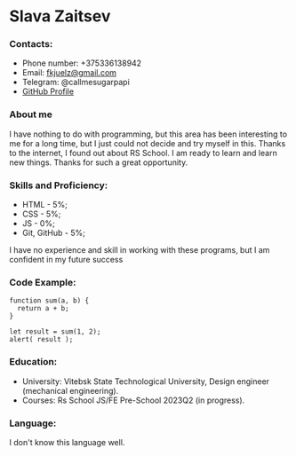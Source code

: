# Slava Zaitsev

### Contacts:

* Phone number: +375336138942
* Email: fkjuelz@gmail.com
* Telegram: @callmesugarpapi
* [GitHub Profile](https://github.com/callmezai)
  
### About me

I have nothing to do with programming, but this area has been interesting to me for a long time, but I just could not decide and try myself in this. Thanks to the internet, I found out about RS School. I am ready to learn and learn new things. Thanks for such a great opportunity.
### Skills and Proficiency:

* HTML - 5%;
* CSS - 5%;
* JS - 0%;
* Git, GitHub - 5%;

I have no experience and skill in working with these programs, but I am confident in my future success

### Code Example:

```
function sum(a, b) {
  return a + b;
}

let result = sum(1, 2);
alert( result );
```

### Education:

* University: Vitebsk State Technological University,  Design engineer (mechanical engineering).
* Courses: Rs School JS/FE Pre-School 2023Q2 (in progress).

### Language:

I don't know this language well.
